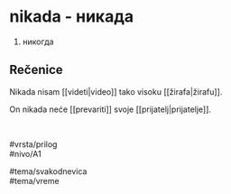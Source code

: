 # nikada - никада

1. никогда  

## Rečenice

Nikada nisam [[videti|video]] tako visoku [[žirafa|žirafu]].  

On nikada neće [[prevariti]] svoje [[prijatelj|prijatelje]].  

<br>

#vrsta/prilog  
#nivo/A1  

#tema/svakodnevica  
#tema/vreme  
